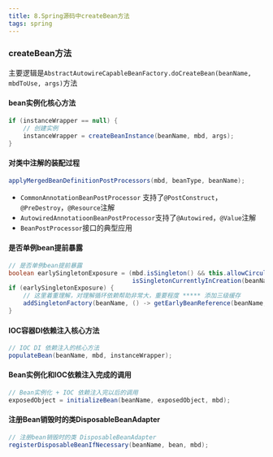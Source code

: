 ```yaml
---
title: 8.Spring源码中createBean方法
tags: spring
---
```


### createBean方法

主要逻辑是`AbstractAutowireCapableBeanFactory.doCreateBean(beanName, mbdToUse, args)`方法

#### bean实例化核心方法

```java
if (instanceWrapper == null) {
    // 创建实例
    instanceWrapper = createBeanInstance(beanName, mbd, args);
}
```

#### 对类中注解的装配过程

```java
applyMergedBeanDefinitionPostProcessors(mbd, beanType, beanName);
```

- `CommonAnnotationBeanPostProcessor` 支持了`@PostConstruct`，`@PreDestroy`，`@Resource`注解
- `AutowiredAnnotatioonBeanPostProcessor`支持了`@Autowired`，`@Value`注解
- `BeanPostProcessor`接口的典型应用

#### 是否单例bean提前暴露

```java
// 是否单例bean提前暴露
boolean earlySingletonExposure = (mbd.isSingleton() && this.allowCircularReferences &&
                                  isSingletonCurrentlyInCreation(beanName));
if (earlySingletonExposure) {
    // 这里着重理解，对理解循环依赖帮助非常大，重要程度 ***** 添加三级缓存
    addSingletonFactory(beanName, () -> getEarlyBeanReference(beanName, mbd, bean));
}
```

#### IOC容器DI依赖注入核心方法

```java
// IOC DI 依赖注入的核心方法
populateBean(beanName, mbd, instanceWrapper);
```

#### Bean实例化和IOC依赖注入完成的调用

```java
// Bean实例化 + IOC 依赖注入完以后的调用
exposedObject = initializeBean(beanName, exposedObject, mbd);
```

#### 注册Bean销毁时的类DisposableBeanAdapter

```java
// 注册bean销毁时的类 DisposableBeanAdapter
registerDisposableBeanIfNecessary(beanName, bean, mbd);
```

